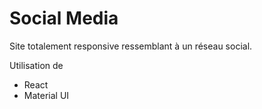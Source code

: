 # Social Media

Site totalement responsive ressemblant à un réseau social.

Utilisation de
<ul>
  <li>React</li>
  <li>Material UI</li>
 </ul>
